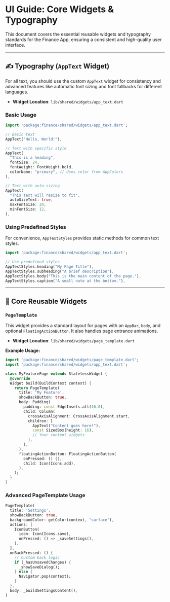 # UI Guide: Core Widgets & Typography

This document covers the essential reusable widgets and typography standards for the Finance App, ensuring a consistent and high-quality user interface.

---

## ✍️ Typography (`AppText` Widget)

For all text, you should use the custom `AppText` widget for consistency and advanced features like automatic font sizing and font fallbacks for different languages.

-   **Widget Location**: `lib/shared/widgets/app_text.dart`

### Basic Usage

```dart
import 'package:finance/shared/widgets/app_text.dart';

// Basic text
AppText("Hello, World!"),

// Text with specific style
AppText(
  "This is a heading",
  fontSize: 24,
  fontWeight: FontWeight.bold,
  colorName: "primary", // Uses color from AppColors
),

// Text with auto-sizing
AppText(
  "This text will resize to fit",
  autoSizeText: true,
  maxFontSize: 24,
  minFontSize: 12,
),
```

### Using Predefined Styles

For convenience, `AppTextStyles` provides static methods for common text styles.

```dart
import 'package:finance/shared/widgets/app_text.dart';

// Use predefined styles
AppTextStyles.heading("My Page Title"),
AppTextStyles.subheading("A brief description"),
AppTextStyles.body("This is the main content of the page."),
AppTextStyles.caption("A small note at the bottom."),
```

---

## 📱 Core Reusable Widgets

### `PageTemplate`

This widget provides a standard layout for pages with an `AppBar`, `body`, and optional `FloatingActionButton`. It also handles page entrance animations.

-   **Widget Location**: `lib/shared/widgets/page_template.dart`

**Example Usage:**

```dart
import 'package:finance/shared/widgets/page_template.dart';
import 'package:finance/shared/widgets/app_text.dart';

class MyFeaturePage extends StatelessWidget {
  @override
  Widget build(BuildContext context) {
    return PageTemplate(
      title: 'My Feature',
      showBackButton: true,
      body: Padding(
        padding: const EdgeInsets.all(16.0),
        child: Column(
          crossAxisAlignment: CrossAxisAlignment.start,
          children: [
            AppText("Content goes here!"),
            const SizedBox(height: 16),
            // Your content widgets
          ],
        ),
      ),
      floatingActionButton: FloatingActionButton(
        onPressed: () {},
        child: Icon(Icons.add),
      ),
    );
  }
}
```

### Advanced PageTemplate Usage

```dart
PageTemplate(
  title: 'Settings',
  showBackButton: true,
  backgroundColor: getColor(context, "surface"),
  actions: [
    IconButton(
      icon: Icon(Icons.save),
      onPressed: () => _saveSettings(),
    ),
  ],
  onBackPressed: () {
    // Custom back logic
    if (_hasUnsavedChanges) {
      _showSaveDialog();
    } else {
      Navigator.pop(context);
    }
  },
  body: _buildSettingsContent(),
)
``` 